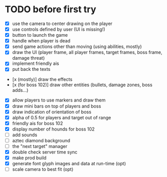 # TODO before first try

- [x] use the camera to center drawing on the player
- [x] use controls defined by user (UI is missing!)
- [x] button to launch the game
- [x] handle when player is dead
- [x] send game actions other than moving (using abilities, mostly)
- [x] draw the UI (player frame, all player frames, target frames, boss frame, damage threat)
- [x] implement friendly ais
- [x] put back the texts
- [x (mostly)] draw the effects
- [x (for boss 102)] draw other entities (bullets, damage zones, boss adds...)
- [x] allow players to use markers and draw them
- [x] draw mini bars on top of players and boss
- [x] draw indication of orientation of boss
- [x] alpha of 0.5 for players and target out of range
- [x] friendly ais for boss 102
- [x] display number of hounds for boss 102
- [ ] add sounds
- [ ] aztec diamond background
- [ ] the "next target" manager
- [x] double check server time sync
- [x] make prod build
- [x] generate font glyph images and data at run-time (opt)
- [ ] scale camera to best fit (opt)
